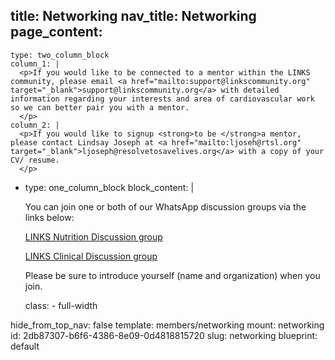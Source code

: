 title: Networking
nav_title: Networking
page_content:
  -
    type: two_column_block
    column_1: |
      <p>If you would like to be connected to a mentor within the LINKS community, please email <a href="mailto:support@linkscommunity.org" target="_blank">support@linkscommunity.org</a> with detailed information regarding your interests and area of cardiovascular work so we can better pair you with a mentor.
      </p>
    column_2: |
      <p>If you would like to signup <strong>to be </strong>a mentor, please contact Lindsay Joseph at <a href="mailto:ljoseh@rtsl.org" target="_blank">ljoseph@resolvetosavelives.org</a> with a copy of your CV/ resume.
      </p>
  -
    type: one_column_block
    block_content: |
      <p>You can join one or both of our WhatsApp discussion groups via the links below:
      </p>
      <p><a href="https://chat.whatsapp.com/HWU5bEjkE977IfEiW6SreI" target="_blank">LINKS Nutrition Discussion group</a>
      </p>
      <p><a href="https://chat.whatsapp.com/Hv95MagsCC1FyKqPXaMwc0" target="_blank">LINKS Clinical Discussion group</a>
      </p>
      <p><a href="https://chat.whatsapp.com/Hv95MagsCC1FyKqPXaMwc0" target="_blank"></a>Please be sure to introduce yourself (name and organization) when you join.
      </p>
    class:
      - full-width
hide_from_top_nav: false
template: members/networking
mount: networking
id: 2db87307-b6f6-4386-8e09-0d4818815720
slug: networking
blueprint: default
